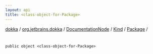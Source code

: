 ```yaml
---
layout: api
title: <class-object-for-Package>
---
```

[dokka](../../../../index.html) / [org.jetbrains.dokka](../../../index.html) / [DocumentationNode](../../index.html) / [Kind](../index.html) / [Package](index.html) / [<class-object-for-Package>](_class-object-for-Package_.html)


# <class-object-for-Package>


```
public object <class-object-for-Package>
```
